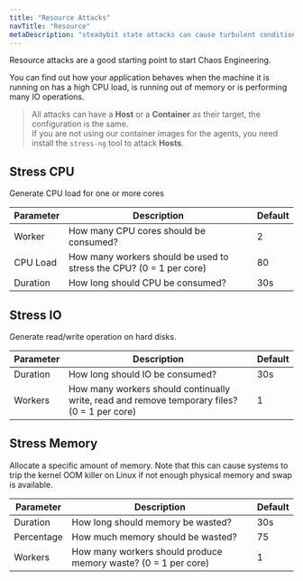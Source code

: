 ```yaml
---
title: "Resource Attacks"
navTitle: "Resource"
metaDescription: "steadybit state attacks can cause turbulent conditions on the infrastructure and platform level"
---
```


Resource attacks are a good starting point to start Chaos Engineering.

You can find out how your application behaves when the machine it is running on has a high CPU load, is running out of memory or is performing many IO operations.

> All attacks can have a **Host** or a **Container** as their target, the configuration is the same.<br/>
> If you are not using our container images for the agents, you need install the `stress-ng` tool to attack **Hosts**.

## Stress CPU
Generate CPU load for one or more cores

| Parameter | Description                                                         | Default |
|-----------|---------------------------------------------------------------------|---------|
| Worker    | How many CPU cores should be consumed?                              | 2       |
| CPU Load  | How many workers should be used to stress the CPU? (0 = 1 per core) | 80      |
| Duration  | How long should CPU be consumed?                                    | 30s     |

## Stress IO
Generate read/write operation on hard disks.

| Parameter | Description                                                                                  | Default |
|-----------|----------------------------------------------------------------------------------------------|---------|
| Duration  | How long should IO be consumed?                                                              | 30s     |
| Workers   | How many workers should continually write, read and remove temporary files? (0 = 1 per core) | 1       |

## Stress Memory
Allocate a specific amount of memory. Note that this can cause systems to trip the kernel OOM killer on Linux if not enough physical memory and swap is available.

| Parameter  | Description                                                    | Default |
|------------|----------------------------------------------------------------|---------|
| Duration   | How long should memory be wasted?                              | 30s     |
| Percentage | How much memory should be wasted?                              | 75      |
| Workers    | How many workers should produce memory waste? (0 = 1 per core) | 1       |

